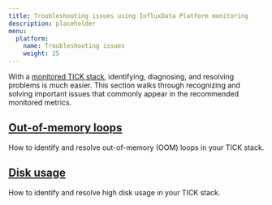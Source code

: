 ```yaml
---
title: Troubleshooting issues using InfluxData Platform monitoring
description: placeholder
menu:
  platform:
    name: Troubleshooting issues
    weight: 25
---
```


With a [monitored TICK stack](/platform/monitoring), identifying, diagnosing, and resolving problems is much easier.
This section walks through recognizing and solving important issues that commonly appear in the recommended monitored metrics.

## [Out-of-memory loops](/platform/troubleshooting/oom-loops)

How to identify and resolve out-of-memory (OOM) loops in your TICK stack.

<!-- ## [Runaway series cardinality](/platform/troubleshooting/runaway-series-cardinality)
How to identify and resolve runaway series cardinality in your TICK stack.

## [Hinted Handoff Queue buildup](/platform/troubleshooting/hhq-buildup)
How to identify and resolve hinted handoff queue (HHQ) buildup in InfluxDB Enterprise. -->

## [Disk usage](/platform/troubleshooting/disk-usage)

How to identify and resolve high disk usage in your TICK stack.

<!-- ## [IOPS](/platform/troubleshooting/iops)
How to identify and resolve high input/output operations per second (IOPS) in your TICK stack.

## [Log analysis](/platform/troubleshooting/log-analysis)
How to identify and resolve issues by analyzing log output in your TICK stack.

## [Volume of reads/writes](/platform/troubleshooting/read-write-volume)
How to identify and resolve issues with read and write volumes in your TICK stack. -->
